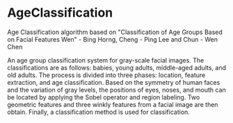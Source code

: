 # AgeClassification
Age Classification algorithm based on "Classification of Age Groups Based on
Facial Features Wen" - Bing Horng, Cheng - Ping Lee and Chun - Wen Chen

An age group classification system for gray-scale facial images. The
classifications are as follows: babies, young adults, middle-aged adults, and
old adults.
The process is divided into three phases: location, feature extraction, and age
classification. Based on the symmetry of human faces and the variation of gray
levels, the positions of eyes, noses, and mouth can be located by applying the
Sobel operator and region labeling. Two geometric features and three winkly
features from a facial image are then obtain. Finally, a classification method
is used for classification.

